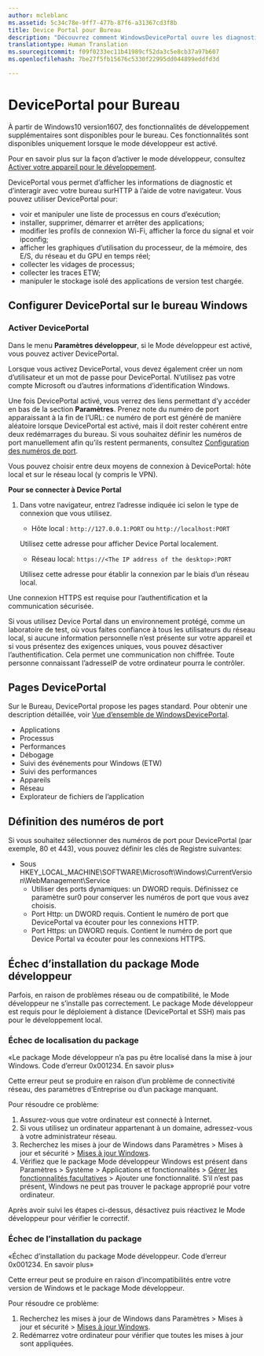 ```yaml
---
author: mcleblanc
ms.assetid: 5c34c78e-9ff7-477b-87f6-a31367cd3f8b
title: Device Portal pour Bureau
description: "Découvrez comment WindowsDevicePortal ouvre les diagnostics et l’automatisation sur votre bureau Windows."
translationtype: Human Translation
ms.sourcegitcommit: f09f0233ec11b41989cf52da3c5e8cb37a97b607
ms.openlocfilehash: 7be27f5fb15676c5330f22995dd044899eddfd3d

---
```

# DevicePortal pour Bureau

À partir de Windows10 version1607, des fonctionnalités de développement supplémentaires sont disponibles pour le bureau. Ces fonctionnalités sont disponibles uniquement lorsque le mode développeur est activé.

Pour en savoir plus sur la façon d’activer le mode développeur, consultez [Activer votre appareil pour le développement](../get-started/enable-your-device-for-development.md).

DevicePortal vous permet d’afficher les informations de diagnostic et d’interagir avec votre bureau surHTTP à l’aide de votre navigateur. Vous pouvez utiliser DevicePortal pour:
- voir et manipuler une liste de processus en cours d’exécution;
- installer, supprimer, démarrer et arrêter des applications;
- modifier les profils de connexion Wi-Fi, afficher la force du signal et voir ipconfig;
- afficher les graphiques d’utilisation du processeur, de la mémoire, des E/S, du réseau et du GPU en temps réel;
- collecter les vidages de processus;
- collecter les traces ETW; 
- manipuler le stockage isolé des applications de version test chargée.

## Configurer DevicePortal sur le bureau Windows

### Activer DevicePortal

Dans le menu **Paramètres développeur**, si le Mode développeur est activé, vous pouvez activer DevicePortal.  

Lorsque vous activez DevicePortal, vous devez également créer un nom d’utilisateur et un mot de passe pour DevicePortal. N’utilisez pas votre compte Microsoft ou d’autres informations d’identification Windows.  

Une fois DevicePortal activé, vous verrez des liens permettant d’y accéder en bas de la section **Paramètres**. Prenez note du numéro de port apparaissant à la fin de l’URL: ce numéro de port est généré de manière aléatoire lorsque DevicePortal est activé, mais il doit rester cohérent entre deux redémarrages du bureau. Si vous souhaitez définir les numéros de port manuellement afin qu’ils restent permanents, consultez [Configuration des numéros de port](device-portal-desktop.md#setting-port-numbers).

Vous pouvez choisir entre deux moyens de connexion à DevicePortal: hôte local et sur le réseau local (y compris le VPN).

**Pour se connecter à Device Portal**

1. Dans votre navigateur, entrez l’adresse indiquée ici selon le type de connexion que vous utilisez.

    - Hôte local : `http://127.0.0.1:PORT` ou `http://localhost:PORT`

    Utilisez cette adresse pour afficher Device Portal localement.
    
    - Réseau local: `https://<The IP address of the desktop>:PORT`

    Utilisez cette adresse pour établir la connexion par le biais d’un réseau local.

Une connexion HTTPS est requise pour l’authentification et la communication sécurisée.

Si vous utilisez Device Portal dans un environnement protégé, comme un laboratoire de test, où vous faites confiance à tous les utilisateurs du réseau local, si aucune information personnelle n’est présente sur votre appareil et si vous présentez des exigences uniques, vous pouvez désactiver l’authentification. Cela permet une communication non chiffrée. Toute personne connaissant l’adresseIP de votre ordinateur pourra le contrôler.

## Pages DevicePortal

Sur le Bureau, DevicePortal propose les pages standard. Pour obtenir une description détaillée, voir [Vue d’ensemble de WindowsDevicePortal](device-portal.md).

- Applications
- Processus
- Performances
- Débogage
- Suivi des événements pour Windows (ETW)
- Suivi des performances
- Appareils
- Réseau
- Explorateur de fichiers de l’application 

## Définition des numéros de port

Si vous souhaitez sélectionner des numéros de port pour DevicePortal (par exemple, 80 et 443), vous pouvez définir les clés de Registre suivantes:

- Sous HKEY_LOCAL_MACHINE\SOFTWARE\Microsoft\Windows\CurrentVersion\WebManagement\Service
    - Utiliser des ports dynamiques: un DWORD requis. Définissez ce paramètre sur0 pour conserver les numéros de port que vous avez choisis.
    - Port Http: un DWORD requis. Contient le numéro de port que DevicePortal va écouter pour les connexions HTTP.  
    - Port Https: un DWORD requis. Contient le numéro de port que Device Portal va écouter pour les connexions HTTPS.

## Échec d’installation du package Mode développeur
Parfois, en raison de problèmes réseau ou de compatibilité, le Mode développeur ne s’installe pas correctement. Le package Mode développeur est requis pour le déploiement à distance (DevicePortal et SSH) mais pas pour le développement local.  

### Échec de localisation du package

«Le package Mode développeur n’a pas pu être localisé dans la mise à jour Windows. Code d’erreur 0x001234. En savoir plus»   

Cette erreur peut se produire en raison d’un problème de connectivité réseau, des paramètres d’Entreprise ou d’un package manquant. 

Pour résoudre ce problème:

1. Assurez-vous que votre ordinateur est connecté à Internet. 
2. Si vous utilisez un ordinateur appartenant à un domaine, adressez-vous à votre administrateur réseau. 
3. Recherchez les mises à jour de Windows dans Paramètres &gt; Mises à jour et sécurité &gt; [Mises à jour Windows](ms-settings:windowsupdate).
4. Vérifiez que le package Mode développeur Windows est présent dans Paramètres &gt; Système &gt; Applications et fonctionnalités &gt; [Gérer les fonctionnalités facultatives](ms-settings:optionalfeatures) &gt; Ajouter une fonctionnalité. S’il n’est pas présent, Windows ne peut pas trouver le package approprié pour votre ordinateur. 

Après avoir suivi les étapes ci-dessus, désactivez puis réactivez le Mode développeur pour vérifier le correctif. 


### Échec de l’installation du package

«Échec d’installation du package Mode développeur. Code d’erreur 0x001234. En savoir plus»

Cette erreur peut se produire en raison d’incompatibilités entre votre version de Windows et le package Mode développeur. 

Pour résoudre ce problème:

1. Recherchez les mises à jour de Windows dans Paramètres &gt; Mises à jour et sécurité &gt; [Mises à jour Windows](ms-settings:windowsupdate).
2. Redémarrez votre ordinateur pour vérifier que toutes les mises à jour sont appliquées.



<!--HONumber=Jun16_HO5-->


